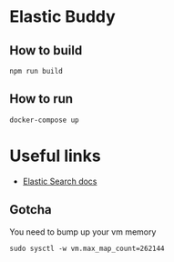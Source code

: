# Elastic Buddy

## How to build

```
npm run build
```

## How to run

```
docker-compose up
```

# Useful links

- [Elastic Search docs](./docs/ELASTICSEARCH.md)

## Gotcha
You need to bump up your vm memory

```
sudo sysctl -w vm.max_map_count=262144
```
